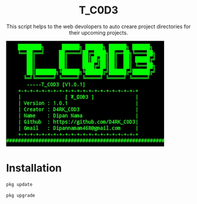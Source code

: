 <h1 align="center">T_C0D3</h1>

<p align="center"> This script helps to the web devolopers to auto creare project directories for their upcoming projects.</p>

<img src="images/T_C0D3.jpg">

# Installation

```
pkg update
```

```
pkg upgrade
```
